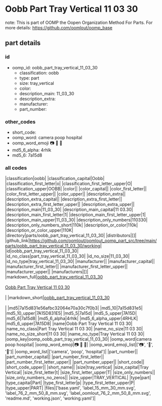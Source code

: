 # Oobb Part Tray Vertical 11 03 30  

note: This is part of OOMP the Oopen Organization Method For Parts. For more details: https://github.com/oomlout/oomp_base

##  part details





### id
* oomp_id: oobb_part_tray_vertical_11_03_30
  * classification: oobb
  * type: part
  * size: tray_vertical
  * color: 
  * description_main: 11_03_30
  * description_extra: 
  * manufacturer: 
  * part_number: 

### other_codes
* short_code: 
* oomp_word: camera poop hospital
* oomp_word_emoji :camera: :poop: :hospital:
* md5_6_alpha: 4rhlk
* md5_6: 7a15d8

### all codes 
|classification|oobb|
|classification_capital|Oobb|
|classification_first_letter|o|
|classification_first_letter_upper|O|
|classification_upper|OOBB|
|color||
|color_capital||
|color_first_letter||
|color_first_letter_upper||
|color_upper||
|description_extra||
|description_extra_capital||
|description_extra_first_letter||
|description_extra_first_letter_upper||
|description_extra_upper||
|description_main|11_03_30|
|description_main_capital|11 03.30|
|description_main_first_letter|1|
|description_main_first_letter_upper|1|
|description_main_upper|11_03_30|
|description_only_numbers|110330|
|description_only_numbers_short|110k|
|description_or_color|110k|
|description_or_color_upper|110K|
|directory|parts/oobb_part_tray_vertical_11_03_30|
|distributors|[]|
|github_link|https://github.com/oomlout/oomlout_oomp_part_src/tree/main/parts/oobb_part_tray_vertical_11_03_30/working|
|id|oobb_part_tray_vertical_11_03_30|
|id_no_class|part_tray_vertical_11_03_30|
|id_no_size|11_03_30|
|id_no_type|tray_vertical_11_03_30|
|manufacturer||
|manufacturer_capital||
|manufacturer_first_letter||
|manufacturer_first_letter_upper||
|manufacturer_upper||
|manufacturers|[]|
|markdown_full|[oobb_part_tray_vertical_11_03_30](https://github.com/oomlout/oomlout_oomp_part_src/tree/main/parts/oobb_part_tray_vertical_11_03_30/working)<br>[](https://github.com/oomlout/oomlout_oomp_part_src/tree/main/parts/oobb_part_tray_vertical_11_03_30/working)<br>[Oobb Part Tray Vertical 11 03 30](https://github.com/oomlout/oomlout_oomp_part_src/tree/main/parts/oobb_part_tray_vertical_11_03_30/working)<br><br>|
|markdown_short|[oobb_part_tray_vertical_11_03_30](https://github.com/oomlout/oomlout_oomp_part_src/tree/main/parts/oobb_part_tray_vertical_11_03_30/working)<br><br>|
|md5|7a15d831e56afbc32064e70a30c7f0b3|
|md5_10|7a15d831e5|
|md5_10_upper|7A15D831E5|
|md5_5|7a15d|
|md5_5_upper|7A15D|
|md5_6|7a15d8|
|md5_6_alpha|4rhlk|
|md5_6_alpha_upper|4RHLK|
|md5_6_upper|7A15D8|
|name|Oobb Part Tray Vertical 11 03 30|
|name_no_class|Part Tray Vertical 11 03 30|
|name_no_size|11 03 30|
|name_no_size_short|11 03 30|
|name_no_type|Tray Vertical 11 03 30|
|oomp_key|oomp_oobb_part_tray_vertical_11_03_30|
|oomp_word|camera poop hospital|
|oomp_word_emoji|:camera: :poop: :hospital:|
|oomp_word_emoji_list|[':camera:', ':poop:', ':hospital:']|
|oomp_word_list|['camera', 'poop', 'hospital']|
|part_number||
|part_number_capital||
|part_number_first_letter||
|part_number_first_letter_upper||
|part_number_upper||
|short_code||
|short_code_upper||
|short_name||
|size|tray_vertical|
|size_capital|Tray Vertical|
|size_first_letter|t|
|size_first_letter_upper|T|
|size_only_numbers||
|size_only_numbers_no_zeros||
|size_upper|TRAY_VERTICAL|
|type|part|
|type_capital|Part|
|type_first_letter|p|
|type_first_letter_upper|P|
|type_upper|PART|
|files|['base.yaml', 'label_15_mm_30_mm.svg', 'label_76_2_mm_50_8_mm.svg', 'label_oomlout_76_2_mm_50_8_mm.svg', 'readme.md', 'working.json', 'working.yaml']|
